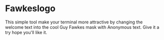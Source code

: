 # Fawkeslogo
This simple tool make your terminal more attractive by changing the welcome text into the cool Guy Fawkes mask with Anonymous text. Give it a try hope you'll like it.
